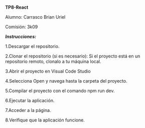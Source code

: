 **TP8-React**

Alumno: Carrasco Brian Uriel

Comisión: 3k09

***Instrucciones:***

1.Descargar el repositorio.

2.Clonar el repositorio (si es necesario): Si el proyecto está en un repositorio remoto, clonalo a tu máquina local.

3.Abrir el proyecto en Visual Code Studio

4.Selecciona Open y navega hasta la carpeta del proyecto.

5.Compilar el proyecto con el comando npm run dev.

6.Ejecutar la aplicación.

7.Acceder a la página.

8.Verifique que la aplicación funcione.
